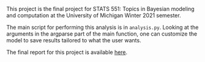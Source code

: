 This project is the final project for STATS 551: Topics in Bayesian modeling and computation at the University of Michigan Winter 2021 semester. 

The main script for performing this analysis is in `analysis.py`. Looking at the arguments in the argparse part of the main function, one can customize the model to save results tailored to what the user wants.

The final report for this project is available [here](https://github.com/o-hill/stats551-covid/files/6347029/stats551_hill_kouz_final_report.pdf).
